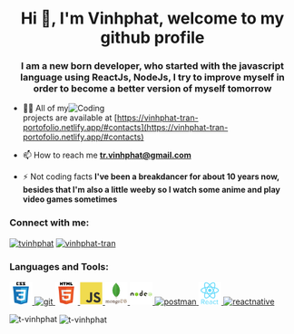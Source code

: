 <h1 align="center">Hi 👋, I'm Vinhphat, welcome to my github profile</h1>
<h3 align="center">I am a new born developer, who started with the javascript language using ReactJs, NodeJs, I try to improve myself in order to become a better version of myself tomorrow</h3>



<img align="right" alt="Coding" width=400 src="https://c.tenor.com/SBAt0s2C6mwAAAAC/cat-keyboard.gif">

- 👨‍💻 All of my projects are available at [https://vinhphat-tran-portofolio.netlify.app/#contacts](https://vinhphat-tran-portofolio.netlify.app/#contacts)

- 📫 How to reach me **tr.vinhphat@gmail.com**

- ⚡ Not coding facts **I've been a breakdancer for about 10 years now, besides that I'm also a little weeby so I watch some anime and play video games sometimes**

<h3 align="left">Connect with me:</h3>
<p align="left">
<a href="https://twitter.com/tvinhphat" target="blank"><img align="center" src="https://raw.githubusercontent.com/rahuldkjain/github-profile-readme-generator/master/src/images/icons/Social/twitter.svg" alt="tvinhphat" height="30" width="40" /></a>
<a href="https://linkedin.com/in/vinhphat-tran" target="blank"><img align="center" src="https://raw.githubusercontent.com/rahuldkjain/github-profile-readme-generator/master/src/images/icons/Social/linked-in-alt.svg" alt="vinhphat-tran" height="30" width="40" /></a>
</p>

<h3 align="left">Languages and Tools:</h3>
<p align="left"> <a href="https://www.w3schools.com/css/" target="_blank" rel="noreferrer"> <img src="https://raw.githubusercontent.com/devicons/devicon/master/icons/css3/css3-original-wordmark.svg" alt="css3" width="40" height="40"/> </a> <a href="https://git-scm.com/" target="_blank" rel="noreferrer"> <img src="https://www.vectorlogo.zone/logos/git-scm/git-scm-icon.svg" alt="git" width="40" height="40"/> </a> <a href="https://www.w3.org/html/" target="_blank" rel="noreferrer"> <img src="https://raw.githubusercontent.com/devicons/devicon/master/icons/html5/html5-original-wordmark.svg" alt="html5" width="40" height="40"/> </a> <a href="https://developer.mozilla.org/en-US/docs/Web/JavaScript" target="_blank" rel="noreferrer"> <img src="https://raw.githubusercontent.com/devicons/devicon/master/icons/javascript/javascript-original.svg" alt="javascript" width="40" height="40"/> </a> <a href="https://www.mongodb.com/" target="_blank" rel="noreferrer"> <img src="https://raw.githubusercontent.com/devicons/devicon/master/icons/mongodb/mongodb-original-wordmark.svg" alt="mongodb" width="40" height="40"/> </a> <a href="https://nodejs.org" target="_blank" rel="noreferrer"> <img src="https://raw.githubusercontent.com/devicons/devicon/master/icons/nodejs/nodejs-original-wordmark.svg" alt="nodejs" width="40" height="40"/> </a> <a href="https://postman.com" target="_blank" rel="noreferrer"> <img src="https://www.vectorlogo.zone/logos/getpostman/getpostman-icon.svg" alt="postman" width="40" height="40"/> </a> <a href="https://reactjs.org/" target="_blank" rel="noreferrer"> <img src="https://raw.githubusercontent.com/devicons/devicon/master/icons/react/react-original-wordmark.svg" alt="react" width="40" height="40"/> </a> <a href="https://reactnative.dev/" target="_blank" rel="noreferrer"> <img src="https://reactnative.dev/img/header_logo.svg" alt="reactnative" width="40" height="40"/> </a> </p>

<p><img align="left" src="https://github-readme-stats.vercel.app/api/top-langs?username=t-vinhphat&show_icons=true&locale=en&layout=compact" alt="t-vinhphat" /></p>

<p>&nbsp;<img align="center" src="https://github-readme-stats.vercel.app/api?username=t-vinhphat&show_icons=true&locale=en" alt="t-vinhphat" /></p>
